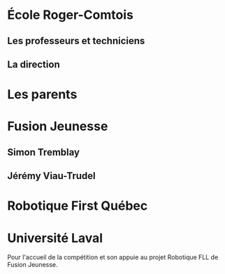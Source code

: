 # École Roger-Comtois

## Les professeurs et techniciens

## La direction

# Les parents




# Fusion Jeunesse

## Simon Tremblay

## Jérémy Viau-Trudel

# Robotique First Québec

##



# Université Laval

Pour l'accueil de la compétition et son appuie au projet Robotique FLL de Fusion Jeunesse.

